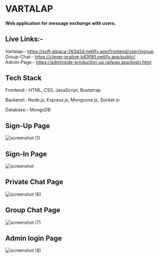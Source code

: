 # VARTALAP

#### Web application for message exchange with users.

## Live Links:-
Vartalap:- https://soft-alpaca-263d2d.netlify.app/frontend/user/signup
<br>
Group-Chat:- https://clever-praline-b83f90.netlify.app/public/
<br>
Admin-Page:- https://adminside-production.up.railway.app/login.html

## Tech Stack

 Frontend:- HTML, CSS, JavaScript, Bootstrap.

 Backend:- Node.js, Express.js, Mongoose.js, Socket.io
 
 Database:- MongoDB

## Sign-Up Page

![screenshot (1)](https://user-images.githubusercontent.com/108578299/237056914-e40697f9-7ceb-4740-a7d8-1ba2b89a00db.png)

## Sign-In Page

![screenshot](https://user-images.githubusercontent.com/108578299/237056666-d0bd548f-c261-4d74-a485-697f3815a592.png)

## Private Chat Page

![screenshot (6)](https://user-images.githubusercontent.com/108578299/237059057-e50e54dd-d7fd-4f46-99a7-57a9d7973d07.png)

## Group Chat Page

![screenshot (7)](https://user-images.githubusercontent.com/108578299/237059249-1a80f324-06f5-4fd4-9181-f842040664ad.png)

## Admin login Page

![screenshot (8)](https://user-images.githubusercontent.com/108578299/237060335-3714bb86-3cba-4937-9a31-239a36e2d57c.png)
